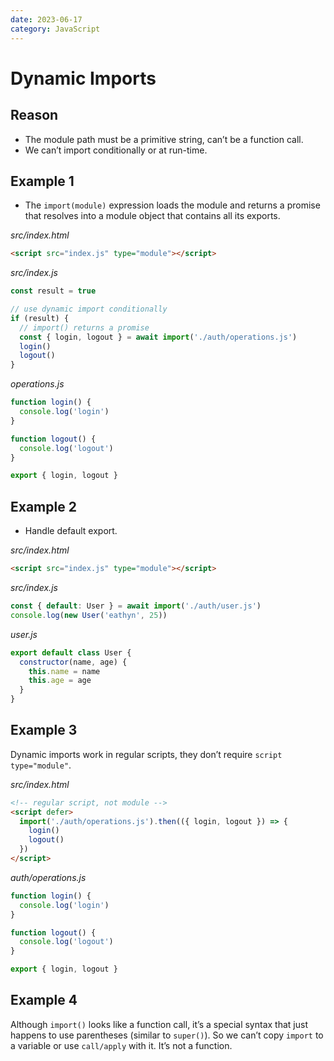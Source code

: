 ```yaml
---
date: 2023-06-17
category: JavaScript
---
```


# Dynamic Imports

## Reason

- The module path must be a primitive string, can’t be a function call.
- We can’t import conditionally or at run-time.

## Example 1

- The `import(module)` expression loads the module and returns a promise that resolves into a module object that contains all its exports.

_src/index.html_

```html
<script src="index.js" type="module"></script>
```

_src/index.js_

```js
const result = true

// use dynamic import conditionally
if (result) {
  // import() returns a promise
  const { login, logout } = await import('./auth/operations.js')
  login()
  logout()
}
```

_operations.js_

```js
function login() {
  console.log('login')
}

function logout() {
  console.log('logout')
}

export { login, logout }
```

## Example 2

- Handle default export.

_src/index.html_

```html
<script src="index.js" type="module"></script>
```

_src/index.js_

```js {1}
const { default: User } = await import('./auth/user.js')
console.log(new User('eathyn', 25))
```

_user.js_

```js
export default class User {
  constructor(name, age) {
    this.name = name
    this.age = age
  }
}
```

## Example 3

Dynamic imports work in regular scripts, they don’t require `script type="module"`.

_src/index.html_

```html {2}
<!-- regular script, not module -->
<script defer>
  import('./auth/operations.js').then(({ login, logout }) => {
    login()
    logout()
  })
</script>
```

_auth/operations.js_

```js
function login() {
  console.log('login')
}

function logout() {
  console.log('logout')
}

export { login, logout }
```

## Example 4

Although `import()` looks like a function call, it’s a special syntax that just happens to use parentheses (similar to `super()`). So we can’t copy `import` to a variable or use `call/apply` with it. It’s not a function.

